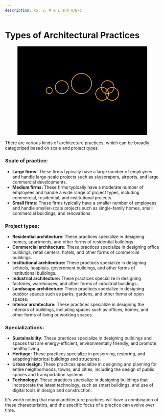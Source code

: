 ```yaml
---
description: XS, S, M & L and A/B/C
---
```


# Types of Architectural Practices

<figure><img src="../.gitbook/assets/Types of Practices.png" alt=""><figcaption></figcaption></figure>

There are various kinds of architecture practices, which can be broadly categorized based on scale and project types.

### Scale of practice:

* **Large firms:** These firms typically have a large number of employees and handle large-scale projects such as skyscrapers, airports, and large commercial developments.
* **Medium firms:** These firms typically have a moderate number of employees and handle a wide range of project types, including commercial, residential, and institutional projects.
* **Small firms:** These firms typically have a smaller number of employees and handle smaller-scale projects such as single-family homes, small commercial buildings, and renovations.

### Project types:

* **Residential architecture:** These practices specialize in designing homes, apartments, and other forms of residential buildings.
* **Commercial architecture:** These practices specialize in designing office buildings, retail centers, hotels, and other forms of commercial buildings.
* **Institutional architecture:** These practices specialize in designing schools, hospitals, government buildings, and other forms of institutional buildings.
* **Industrial architecture:** These practices specialize in designing factories, warehouses, and other forms of industrial buildings.
* **Landscape architecture:** These practices specialize in designing outdoor spaces such as parks, gardens, and other forms of open spaces.
* **Interior architecture:** These practices specialize in designing the interiors of buildings, including spaces such as offices, homes, and other forms of living or working spaces.

### Specializations:

* **Sustainability:** These practices specialize in designing buildings and spaces that are energy-efficient, environmentally friendly, and promote healthy living.
* **Heritage:** These practices specialize in preserving, restoring, and adapting historical buildings and structures.
* **Urban design:** These practices specialize in designing and planning for entire neighborhoods, towns, and cities, including the design of public spaces and transportation systems.
* **Technology:** These practices specialize in designing buildings that incorporate the latest technology, such as smart buildings, and use of digital tools in design and construction.

It's worth noting that many architecture practices will have a combination of these characteristics, and the specific focus of a practice can evolve over time.
